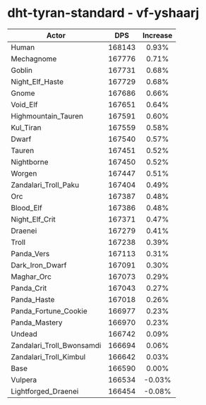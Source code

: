 # dht-tyran-standard - vf-yshaarj
| Actor | DPS | Increase |
|---|:---:|:---:|
|Human|168143|0.93%|
|Mechagnome|167776|0.71%|
|Goblin|167731|0.68%|
|Night_Elf_Haste|167729|0.68%|
|Gnome|167686|0.66%|
|Void_Elf|167651|0.64%|
|Highmountain_Tauren|167591|0.60%|
|Kul_Tiran|167559|0.58%|
|Dwarf|167540|0.57%|
|Tauren|167451|0.52%|
|Nightborne|167450|0.52%|
|Worgen|167447|0.51%|
|Zandalari_Troll_Paku|167404|0.49%|
|Orc|167387|0.48%|
|Blood_Elf|167386|0.48%|
|Night_Elf_Crit|167371|0.47%|
|Draenei|167279|0.41%|
|Troll|167238|0.39%|
|Panda_Vers|167113|0.31%|
|Dark_Iron_Dwarf|167091|0.30%|
|Maghar_Orc|167073|0.29%|
|Panda_Crit|167043|0.27%|
|Panda_Haste|167018|0.26%|
|Panda_Fortune_Cookie|166977|0.23%|
|Panda_Mastery|166970|0.23%|
|Undead|166742|0.09%|
|Zandalari_Troll_Bwonsamdi|166694|0.06%|
|Zandalari_Troll_Kimbul|166642|0.03%|
|Base|166590|0.00%|
|Vulpera|166534|-0.03%|
|Lightforged_Draenei|166454|-0.08%|
